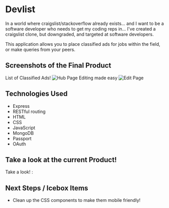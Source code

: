 # Devlist
In a world where craigslist/stackoverflow already exists... and I want to be a software developer who needs to get my coding reps in... I've created a craigslist clone, but downgraded, and targeted at software developers. 

This application allows you to place classified ads for jobs within the field, or make queries from your peers.

## Screenshots of the Final Product
List of Classified Ads!
![Hub Page](https://i.imgur.com/pLVisUS.png)
Editing made easy
![Edit Page](https://i.imgur.com/6ztOyK5.png)

## Technologies Used
- Express
- RESTful routing
- HTML
- CSS
- JavaScript
- MongoDB
- Passport
- OAuth

## Take a look at the current Product!
Take a look! : 

## Next Steps / Icebox Items
- Clean up the CSS components to make them mobile friendly!